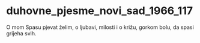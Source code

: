 # duhovne_pjesme_novi_sad_1966_117
O mom Spasu pjevat želim, o ljubavi, milosti i o križu, gorkom bolu, da spasi grijeha svih.